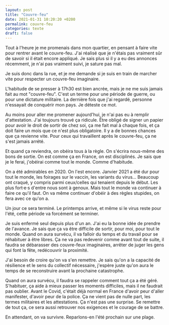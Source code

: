 ```yaml
---
layout: post
title: "Couvre-feu"
date: 2021-01-31 10:20:20 +0200
permalink: couvre-feu
categories: texte
draft: false
---
```


Tout à l'heure je me promenais dans mon quartier, en pensant à faire vite pour rentrer avant le couvre-feu. J'ai réalisé que je n'étais pas vraiment sûr de savoir si il était encore appliqué. Je sais plus si il y a eu des annonces récemment, je n'ai pas vraiment suivi, je sature pas mal.

Je suis donc dans la rue, et je me demande si je suis en train de marcher vite pour respecter un couvre-feu imaginaire.

<!--more-->

L'habitude de se presser à 17h30 est bien ancrée, mais je ne me suis jamais fait au mot "couvre-feu". C'est un terme pour une période de guerre, ou pour une dictature militaire. La dernière fois que j'ai regardé, personne n'essayait de conquérir mon pays. Je déteste ce mot.

Au moins pour aller me promener aujourd'hui, je n'ai pas eu à remplir d'attestation. J'ai toujours trouvé ça ridicule. Être obligé de signer un papier pour avoir le droit de sortir de chez soi, ça me fait mal à chaque fois, et ça doit faire un mois que ce n'est plus obligatoire. Il y a de bonnes chances que ça revienne vite. Pour ceux qui travaillent après le couvre-feu, ça ne s'est jamais arrété.

Et quand ça reviendra, on obéira tous à la règle. On s'écrira nous-même des bons de sortie. On est comme ça en France, on est disciplinés. Je sais que je le ferai, j'obéirai comme tout le monde. Comme d'habitude.

On a été admirables en 2020. On l'est encore. Janvier 2021 a été dur pour tout le monde, les foirages sur le vaccin, les variants du virus... Beaucoup ont craqué, y compris parmi ceux/celles qui tenaient depuis le début. Les plus fort·e·s d'entre nous sont à genoux. Mais tout le monde va continuer à faire ce qu'il faut. On va même continuer d'obéir à des règles stupides, on fera avec ce qu'on a.

Un jour ce sera terminé. Le printemps arrive, et même si le virus reste pour l'été, cette période va forcément se terminer.

Je suis enfermé seul depuis plus d'un an. J'ai eu la bonne idée de prendre de l'avance. Je sais que ça va être difficile de sortir, pour moi, pour tout le monde. Quand on aura survécu, il va falloir du temps et du travail pour se réhabituer à être libres. Ça ne va pas redevenir comme avant tout de suite, il faudra se débarasser des couvre-feux imaginaires, arrêter de juger les gens qui font la fête, redécouvrir la proximité.

J'ai besoin de croire qu'on va s'en remettre. Je sais qu'on a la capacité de résilience et le sens du collectif nécessaire, j'espère juste qu'on aura le temps de se reconstruire avant la prochaine catastrophe.

Quand on aura survécu, il faudra se rappeler comment tout ça a été géré. S'habituer, ça aide à mieux passer les moments difficiles, mais il ne faudrait pas oublier. Avant le Covid, c'était déjà normal en France d'avoir peur d'aller manifester, d'avoir peur de la police. Ça ne vient pas de nulle part, les termes militaires et les attestations. Ça n'est pas une surprise. Se remettre de tout ça, ce sera aussi retrouver nos exigences et le courage de se battre.

En attendant, on va survivre. Reparlons-en l'été prochain sur une plage.
